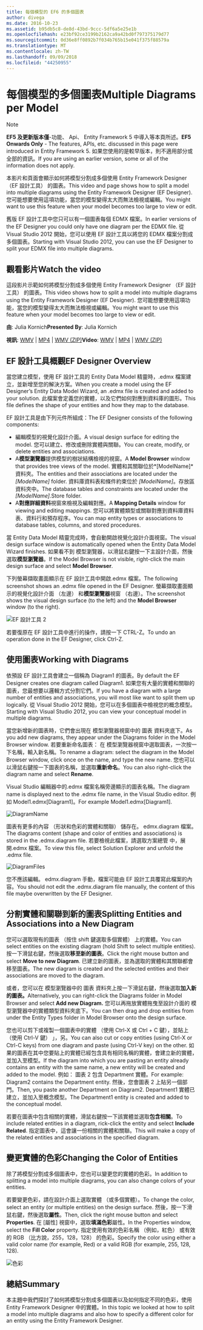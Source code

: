 ```yaml
---
title: 每個模型的 EF6 的多個圖表
author: divega
ms.date: 2016-10-23
ms.assetid: b95db5c8-de8d-43bd-9ccc-5df6a5e25e1b
ms.openlocfilehash: e23bf92ce3199b2162ca9a42bd0f797375179d77
ms.sourcegitcommit: 0d36e8ff0892b7f034b765b15e041f375f88579a
ms.translationtype: MT
ms.contentlocale: zh-TW
ms.lasthandoff: 09/09/2018
ms.locfileid: "44250955"
---
```

# <a name="multiple-diagrams-per-model"></a><span data-ttu-id="8a6e4-102">每個模型的多個圖表</span><span class="sxs-lookup"><span data-stu-id="8a6e4-102">Multiple Diagrams per Model</span></span>
> [!NOTE]
> <span data-ttu-id="8a6e4-103">**EF5 及更新版本僅**-功能、 Api、 Entity Framework 5 中導入等本頁所述。</span><span class="sxs-lookup"><span data-stu-id="8a6e4-103">**EF5 Onwards Only** - The features, APIs, etc. discussed in this page were introduced in Entity Framework 5.</span></span> <span data-ttu-id="8a6e4-104">如果您使用的是較早版本，則不適用部分或全部的資訊。</span><span class="sxs-lookup"><span data-stu-id="8a6e4-104">If you are using an earlier version, some or all of the information does not apply.</span></span>

<span data-ttu-id="8a6e4-105">本影片和頁面會顯示如何將模型分割成多個使用 Entity Framework Designer （EF 設計工具） 的圖表。</span><span class="sxs-lookup"><span data-stu-id="8a6e4-105">This video and page shows how to split a model into multiple diagrams using the Entity Framework Designer (EF Designer).</span></span> <span data-ttu-id="8a6e4-106">您可能想要使用這項功能，當您的模型變得太大而無法檢視或編輯。</span><span class="sxs-lookup"><span data-stu-id="8a6e4-106">You might want to use this feature when your model becomes too large to view or edit.</span></span>

<span data-ttu-id="8a6e4-107">舊版 EF 設計工具中您只可以有一個圖表每個 EDMX 檔案。</span><span class="sxs-lookup"><span data-stu-id="8a6e4-107">In earlier versions of the EF Designer you could only have one diagram per the EDMX file.</span></span> <span data-ttu-id="8a6e4-108">從 Visual Studio 2012 開始，您可以使用 EF 設計工具以將您的 EDMX 檔案分割成多個圖表。</span><span class="sxs-lookup"><span data-stu-id="8a6e4-108">Starting with Visual Studio 2012, you can use the EF Designer to split your EDMX file into multiple diagrams.</span></span>

## <a name="watch-the-video"></a><span data-ttu-id="8a6e4-109">觀看影片</span><span class="sxs-lookup"><span data-stu-id="8a6e4-109">Watch the video</span></span>
<span data-ttu-id="8a6e4-110">這段影片示範如何將模型分割成多個使用 Entity Framework Designer （EF 設計工具） 的圖表。</span><span class="sxs-lookup"><span data-stu-id="8a6e4-110">This video shows how to split a model into multiple diagrams using the Entity Framework Designer (EF Designer).</span></span> <span data-ttu-id="8a6e4-111">您可能想要使用這項功能，當您的模型變得太大而無法檢視或編輯。</span><span class="sxs-lookup"><span data-stu-id="8a6e4-111">You might want to use this feature when your model becomes too large to view or edit.</span></span>

<span data-ttu-id="8a6e4-112">**由**: Julia Kornich</span><span class="sxs-lookup"><span data-stu-id="8a6e4-112">**Presented By**: Julia Kornich</span></span>

<span data-ttu-id="8a6e4-113">**視訊**: [WMV](http://download.microsoft.com/download/5/C/2/5C2B52AB-5532-426F-B078-1E253341B5FA/HDI-ITPro-MSDN-winvideo-multiplediagrams.wmv) | [MP4](http://download.microsoft.com/download/5/C/2/5C2B52AB-5532-426F-B078-1E253341B5FA/HDI-ITPro-MSDN-mp4video-multiplediagrams.m4v) | [WMV (ZIP)](http://download.microsoft.com/download/5/C/2/5C2B52AB-5532-426F-B078-1E253341B5FA/HDI-ITPro-MSDN-winvideo-multiplediagrams.zip)</span><span class="sxs-lookup"><span data-stu-id="8a6e4-113">**Video**: [WMV](http://download.microsoft.com/download/5/C/2/5C2B52AB-5532-426F-B078-1E253341B5FA/HDI-ITPro-MSDN-winvideo-multiplediagrams.wmv) | [MP4](http://download.microsoft.com/download/5/C/2/5C2B52AB-5532-426F-B078-1E253341B5FA/HDI-ITPro-MSDN-mp4video-multiplediagrams.m4v) | [WMV (ZIP)](http://download.microsoft.com/download/5/C/2/5C2B52AB-5532-426F-B078-1E253341B5FA/HDI-ITPro-MSDN-winvideo-multiplediagrams.zip)</span></span>

## <a name="ef-designer-overview"></a><span data-ttu-id="8a6e4-114">EF 設計工具概觀</span><span class="sxs-lookup"><span data-stu-id="8a6e4-114">EF Designer Overview</span></span>

<span data-ttu-id="8a6e4-115">當您建立模型，使用 EF 設計工具的 Entity Data Model 精靈時，.edmx 檔案建立，並新增至您的解決方案。</span><span class="sxs-lookup"><span data-stu-id="8a6e4-115">When you create a model using the EF Designer’s Entity Data Model Wizard, an .edmx file is created and added to your solution.</span></span> <span data-ttu-id="8a6e4-116">此檔案會定義您的實體，以及它們如何對應到資料庫的圖形。</span><span class="sxs-lookup"><span data-stu-id="8a6e4-116">This file defines the shape of your entities and how they map to the database.</span></span>

<span data-ttu-id="8a6e4-117">EF 設計工具是由下列元件所組成：</span><span class="sxs-lookup"><span data-stu-id="8a6e4-117">The EF Designer consists of the following components:</span></span>

-   <span data-ttu-id="8a6e4-118">編輯模型的視覺化設計介面。</span><span class="sxs-lookup"><span data-stu-id="8a6e4-118">A visual design surface for editing the model.</span></span> <span data-ttu-id="8a6e4-119">您可以建立、修改或刪除實體與關聯。</span><span class="sxs-lookup"><span data-stu-id="8a6e4-119">You can create, modify, or delete entities and associations.</span></span>
-   <span data-ttu-id="8a6e4-120">A**模型瀏覽器**提供模型的樹狀結構檢視的視窗。</span><span class="sxs-lookup"><span data-stu-id="8a6e4-120">A **Model Browser** window that provides tree views of the model.</span></span>  <span data-ttu-id="8a6e4-121">實體和其關聯位於*\[ModelName\]* 資料夾。</span><span class="sxs-lookup"><span data-stu-id="8a6e4-121">The entities and their associations are located under the *\[ModelName\]* folder.</span></span> <span data-ttu-id="8a6e4-122">資料庫資料表和條件約束位於 *\[ModelName\]*。存放區 資料夾中。</span><span class="sxs-lookup"><span data-stu-id="8a6e4-122">The database tables and constraints are located under the *\[ModelName\]*.Store folder.</span></span>
-   <span data-ttu-id="8a6e4-123">A**對應詳細資料**視窗來檢視及編輯對應。</span><span class="sxs-lookup"><span data-stu-id="8a6e4-123">A **Mapping Details** window for viewing and editing mappings.</span></span> <span data-ttu-id="8a6e4-124">您可以將實體類型或關聯對應到資料庫資料表、資料行和預存程序。</span><span class="sxs-lookup"><span data-stu-id="8a6e4-124">You can map entity types or associations to database tables, columns, and stored procedures.</span></span> 

<span data-ttu-id="8a6e4-125">當 Entity Data Model 精靈完成時，會自動開啟視覺化設計介面視窗。</span><span class="sxs-lookup"><span data-stu-id="8a6e4-125">The visual design surface window is automatically opened when the Entity Data Model Wizard finishes.</span></span> <span data-ttu-id="8a6e4-126">如果看不到 模型瀏覽器，以滑鼠右鍵按一下主設計介面，然後選取**模型瀏覽器**。</span><span class="sxs-lookup"><span data-stu-id="8a6e4-126">If the Model Browser is not visible, right-click the main design surface and select **Model Browser**.</span></span>

<span data-ttu-id="8a6e4-127">下列螢幕擷取畫面顯示在 EF 設計工具中開啟.edmx 檔案。</span><span class="sxs-lookup"><span data-stu-id="8a6e4-127">The following screenshot shows an .edmx file opened in the EF Designer.</span></span> <span data-ttu-id="8a6e4-128">螢幕擷取畫面顯示的視覺化設計介面 （左邊） 和**模型瀏覽器**視窗 （右邊）。</span><span class="sxs-lookup"><span data-stu-id="8a6e4-128">The screenshot shows the visual design surface (to the left) and the **Model Browser** window (to the right).</span></span>

![EF 設計工具 2](~/ef6/media/efdesigner2.png)

<span data-ttu-id="8a6e4-130">若要復原在 EF 設計工具中進行的操作，請按一下 CTRL-Z。</span><span class="sxs-lookup"><span data-stu-id="8a6e4-130">To undo an operation done in the EF Designer, click Ctrl-Z.</span></span>

## <a name="working-with-diagrams"></a><span data-ttu-id="8a6e4-131">使用圖表</span><span class="sxs-lookup"><span data-stu-id="8a6e4-131">Working with Diagrams</span></span>

<span data-ttu-id="8a6e4-132">依預設 EF 設計工具會建立一個稱為 Diagram1 的圖表。</span><span class="sxs-lookup"><span data-stu-id="8a6e4-132">By default the EF Designer creates one diagram called Diagram1.</span></span> <span data-ttu-id="8a6e4-133">如果您有大量的實體和關聯的圖表，您最想要以邏輯方式分割它們。</span><span class="sxs-lookup"><span data-stu-id="8a6e4-133">If you have a diagram with a large number of entities and associations, you will most like want to split them up logically.</span></span> <span data-ttu-id="8a6e4-134">從 Visual Studio 2012 開始，您可以在多個圖表中檢視您的概念模型。</span><span class="sxs-lookup"><span data-stu-id="8a6e4-134">Starting with Visual Studio 2012, you can view your conceptual model in multiple diagrams.</span></span>   

<span data-ttu-id="8a6e4-135">當您新增新的圖表時，它們會出現在 模型瀏覽器視窗中的 圖表 資料夾底下。</span><span class="sxs-lookup"><span data-stu-id="8a6e4-135">As you add new diagrams, they appear under the Diagrams folder in the Model Browser window.</span></span> <span data-ttu-id="8a6e4-136">若要重新命名圖表： 在 模型瀏覽器視窗中選取圖表，一次按一下名稱，輸入新名稱。</span><span class="sxs-lookup"><span data-stu-id="8a6e4-136">To rename a diagram: select the diagram in the Model Browser window, click once on the name, and type the new name.</span></span>  <span data-ttu-id="8a6e4-137">您也可以以滑鼠右鍵按一下圖表的名稱，並選取**重新命名**。</span><span class="sxs-lookup"><span data-stu-id="8a6e4-137">You can also right-click the diagram name and select **Rename**.</span></span>

<span data-ttu-id="8a6e4-138">Visual Studio 編輯器中的.edmx 檔案名稱旁邊顯示的圖表名稱。</span><span class="sxs-lookup"><span data-stu-id="8a6e4-138">The diagram name is displayed next to the .edmx file name, in the Visual Studio editor.</span></span> <span data-ttu-id="8a6e4-139">例如 Model1.edmx\[Diagram1\]。</span><span class="sxs-lookup"><span data-stu-id="8a6e4-139">For example Model1.edmx\[Diagram1\].</span></span>

![DiagramName](~/ef6/media/diagramname.png)

<span data-ttu-id="8a6e4-141">圖表有更多的內容 （形狀和色彩的實體和關聯） 儲存在。 edmx.diagram 檔案。</span><span class="sxs-lookup"><span data-stu-id="8a6e4-141">The diagrams content (shape and color of entities and associations) is stored in the .edmx.diagram file.</span></span> <span data-ttu-id="8a6e4-142">若要檢視此檔案，請選取方案總管 中，展開.edmx 檔案。</span><span class="sxs-lookup"><span data-stu-id="8a6e4-142">To view this file, select Solution Explorer and unfold the .edmx file.</span></span> 

![DiagramFiles](~/ef6/media/diagramfiles.png)

<span data-ttu-id="8a6e4-144">您不應該編輯。 edmx.diagram 手動，檔案可能由 EF 設計工具覆寫此檔案的內容。</span><span class="sxs-lookup"><span data-stu-id="8a6e4-144">You should not edit the .edmx.diagram file manually, the content of this file maybe overwritten by the EF Designer.</span></span>
 
## <a name="splitting-entities-and-associations-into-a-new-diagram"></a><span data-ttu-id="8a6e4-145">分割實體和關聯到新的圖表</span><span class="sxs-lookup"><span data-stu-id="8a6e4-145">Splitting Entities and Associations into a New Diagram</span></span>

<span data-ttu-id="8a6e4-146">您可以選取現有的圖表 （按住 shift 鍵選取多個實體） 上的實體。</span><span class="sxs-lookup"><span data-stu-id="8a6e4-146">You can select entities on the existing diagram (hold Shift to select multiple entities).</span></span> <span data-ttu-id="8a6e4-147">按一下滑鼠右鍵，然後選取**移至新的圖表**。</span><span class="sxs-lookup"><span data-stu-id="8a6e4-147">Click the right mouse button and select **Move to new Diagram**.</span></span> <span data-ttu-id="8a6e4-148">已建立新的圖表，並為選取的實體和其關聯都會移至圖表。</span><span class="sxs-lookup"><span data-stu-id="8a6e4-148">The new diagram is created and the selected entities and their associations are moved to the diagram.</span></span>

<span data-ttu-id="8a6e4-149">或者，您可以在 模型瀏覽器中的 圖表 資料夾上按一下滑鼠右鍵，然後選取**加入新的圖表。**</span><span class="sxs-lookup"><span data-stu-id="8a6e4-149">Alternatively, you can right-click the Diagrams folder in Model Browser and select **Add new Diagram.**</span></span> <span data-ttu-id="8a6e4-150">您可以再拖放實體拖曳至設計介面的 模型瀏覽器中的實體類型資料夾底下。</span><span class="sxs-lookup"><span data-stu-id="8a6e4-150">You can then drag and drop entities from under the Entity Types folder in Model Browser onto the design surface.</span></span>

<span data-ttu-id="8a6e4-151">您也可以剪下或複製一個圖表中的實體 （使用 Ctrl-X 或 Ctrl + C 鍵），並貼上 （使用 Ctrl-V 鍵） 」，另。</span><span class="sxs-lookup"><span data-stu-id="8a6e4-151">You can also cut or copy entities (using Ctrl-X or Ctrl-C keys) from one diagram and paste (using Ctrl-V key) on the other.</span></span> <span data-ttu-id="8a6e4-152">如果的圖表在其中您要貼上的實體已經包含具有相同名稱的實體，會建立新的實體，並加入至模型。</span><span class="sxs-lookup"><span data-stu-id="8a6e4-152">If the diagram into which you are pasting an entity already contains an entity with the same name, a new entity will be created and added to the model.</span></span>  <span data-ttu-id="8a6e4-153">例如： 圖表 2 包含 Department 實體。</span><span class="sxs-lookup"><span data-stu-id="8a6e4-153">For example: Diagram2 contains the Department entity.</span></span> <span data-ttu-id="8a6e4-154">然後，您會圖表 2 上貼另一個部門。</span><span class="sxs-lookup"><span data-stu-id="8a6e4-154">Then, you paste another Department on Diagram2.</span></span> <span data-ttu-id="8a6e4-155">Department1 實體已建立，並加入至概念模型。</span><span class="sxs-lookup"><span data-stu-id="8a6e4-155">The Department1 entity is created and added to the conceptual model.</span></span>   

<span data-ttu-id="8a6e4-156">若要在圖表中包含相關的實體，滑鼠右鍵按一下該實體並選取**包含相關**。</span><span class="sxs-lookup"><span data-stu-id="8a6e4-156">To include related entities in a diagram, rick-click the entity and select **Include Related**.</span></span> <span data-ttu-id="8a6e4-157">指定圖表中，這會讓一份相關的實體和關聯。</span><span class="sxs-lookup"><span data-stu-id="8a6e4-157">This will make a copy of the related entities and associations in the specified diagram.</span></span>

## <a name="changing-the-color-of-entities"></a><span data-ttu-id="8a6e4-158">變更實體的色彩</span><span class="sxs-lookup"><span data-stu-id="8a6e4-158">Changing the Color of Entities</span></span>

<span data-ttu-id="8a6e4-159">除了將模型分割成多個圖表中，您也可以變更您的實體的色彩。</span><span class="sxs-lookup"><span data-stu-id="8a6e4-159">In addition to splitting a model into multiple diagrams, you can also change colors of your entities.</span></span>

<span data-ttu-id="8a6e4-160">若要變更色彩，請在設計介面上選取實體 （或多個實體）。</span><span class="sxs-lookup"><span data-stu-id="8a6e4-160">To change the color, select an entity (or multiple entities) on the design surface.</span></span> <span data-ttu-id="8a6e4-161">然後，按一下滑鼠右鍵，然後選取**屬性**。</span><span class="sxs-lookup"><span data-stu-id="8a6e4-161">Then, click the right mouse button and select **Properties**.</span></span> <span data-ttu-id="8a6e4-162">在 [屬性] 視窗中，選取**填滿色彩**屬性。</span><span class="sxs-lookup"><span data-stu-id="8a6e4-162">In the Properties window, select the **Fill Color** property.</span></span> <span data-ttu-id="8a6e4-163">指定使用有效的色彩名稱 （例如，紅色） 或有效的 RGB （比方說，255，128，128） 的色彩。</span><span class="sxs-lookup"><span data-stu-id="8a6e4-163">Specify the color using either a valid color name (for example, Red) or a valid RGB (for example, 255, 128, 128).</span></span> 

![色彩](~/ef6/media/color.png)

## <a name="summary"></a><span data-ttu-id="8a6e4-165">總結</span><span class="sxs-lookup"><span data-stu-id="8a6e4-165">Summary</span></span>

<span data-ttu-id="8a6e4-166">本主題中我們探討了如何將模型分割成多個圖表以及如何指定不同的色彩，使用 Entity Framework Designer 中的實體。</span><span class="sxs-lookup"><span data-stu-id="8a6e4-166">In this topic we looked at how to split a model into multiple diagrams and also how to specify a different color for an entity using the Entity Framework Designer.</span></span> 
